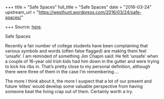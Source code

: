 +++
title = "Safe Spaces"
full_title = "Safe Spaces"
date = "2016-03-24"
upstream_url = "https://westhunt.wordpress.com/2016/03/24/safe-spaces/"

+++
Source: [here](https://westhunt.wordpress.com/2016/03/24/safe-spaces/).

Safe Spaces

Recently a fair number of college students have been complaining that
various symbols and words (often false flagged) are making them feel
‘unsafe’. I am reminded of something Jim Chapin said: He felt ‘unsafe’
when a couple of 16-year old Irish kids had him down in the gutter and
were trying to kick his ribs in. That’s pretty close to my personal
definition, although there were three of them in the case I’m
remembering….

The more I think about it, the more I suspect that a lot of our present
and future ‘elites’ would develop some valuable perspective from having
someone beat the living crap out of them. Certainly worth a try.

